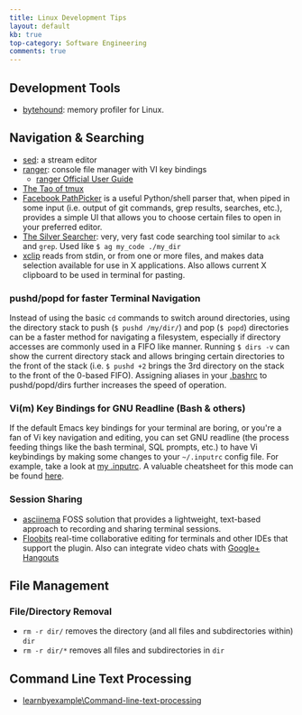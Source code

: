 ```yaml
---
title: Linux Development Tips
layout: default
kb: true
top-category: Software Engineering
comments: true
---
```


## Development Tools

* [bytehound](https://github.com/koute/bytehound): memory profiler for Linux.

## Navigation & Searching

* [sed](https://www.gnu.org/software/sed/manual/sed.html): a stream editor
* [ranger](http://ranger.nongnu.org/): console file manager with VI key bindings
  - [ranger Official User Guide](https://github.com/ranger/ranger/wiki/Official-user-guide)
* [The Tao of tmux](https://leanpub.com/the-tao-of-tmux/read)
* [Facebook PathPicker](https://github.com/facebook/pathpicker/) is a useful Python/shell parser that, when piped in some input (i.e. output of git commands, grep results, searches, etc.), provides a simple UI that allows you to choose certain files to open in your preferred editor.
* [The Silver Searcher](https://github.com/ggreer/the_silver_searcher): very, very fast code searching tool similar to `ack` and `grep`. Used like `$ ag my_code ./my_dir`
* [xclip](https://linux.die.net/man/1/xclip) reads from stdin, or from one or more files, and makes data selection available for use in X applications. Also allows current X clipboard to be used in terminal for pasting.

### pushd/popd for faster Terminal Navigation

Instead of using the basic `cd` commands to switch around directories, using the directory stack to push (`$ pushd /my/dir/`) and pop (`$ popd`) directories can be a faster method for navigating a filesystem, especially if directory accesses are commonly used in a FIFO like manner. Running `$ dirs -v` can show the current directory stack and allows bringing certain directories to the front of the stack (i.e. `$ pushd +2` brings the 3rd directory on the stack to the front of the 0-based FIFO). Assigning aliases in your [.bashrc](https://github.com/JohnnyGOX17/configs/blob/master/configs/.bashrc) to pushd/popd/dirs further increases the speed of operation.

### Vi(m) Key Bindings for GNU Readline (Bash & others)

If the default Emacs key bindings for your terminal are boring, or you're a fan of Vi key navigation and editing, you can set GNU readline (the process feeding things like the bash terminal, SQL prompts, etc.) to have Vi keybindings by making some changes to your `~/.inputrc` config file. For example, take a look at [my .inputrc](https://github.com/JohnnyGOX17/configs/blob/master/configs/.inputrc).
A valuable cheatsheet for this mode can be found [here](http://www.catonmat.net/download/bash-vi-editing-mode-cheat-sheet.pdf).

### Session Sharing

* [asciinema](https://asciinema.org/) FOSS solution that provides a lightweight, text-based approach to recording and sharing terminal sessions.
* [Floobits](https://floobits.com/) real-time collaborative editing for terminals and other IDEs that support the plugin. Also can integrate video chats with [Google+ Hangouts](https://hangouts.google.com/)

## File Management

### File/Directory Removal

* `rm -r dir/` removes the directory (and all files and subdirectories within) `dir`
* `rm -r dir/*` removes all files and subdirectories in `dir`


## Command Line Text Processing

* [learnbyexample\Command-line-text-processing](https://github.com/learnbyexample/Command-line-text-processing)

